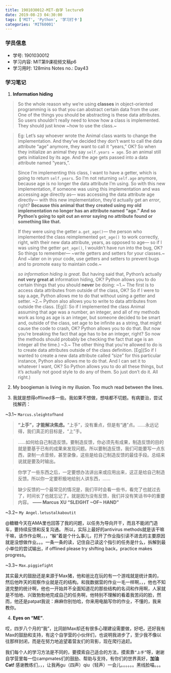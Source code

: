 ```yaml
---
title: 1901030012-MIT-自学 lecture9
date: 2019-08-23 04:30:00
tags: ['MIT', 'Python', '学习打卡']
categories: 'MIT60001'
---
```


### 学员信息

- 学号: 1901030012
- 学习内容: MIT第9课视频文稿p6
- 学习用时: 128mins Notes no.: Day43

### 学习笔记

1. **Information hiding**

> So the whole reason why we’re using **classes** in object-oriented programming is so that you can abstract certain data from the user. One of the things you should be abstracting is these data attributes. So users shouldn’t really need to know how a class is implemented.
> They should just know ~how to use the class.~

> Eg: Let’s say whoever wrote the Animal class wants to change the implementation. And they’ve decided they don’t want to call the data attribute “age” anymore, they want to call it “years,” OK? So when they initialize an animal they say `self.years = age`. So an animal still gets initialized by its age. And the age gets passed into a data attribute named “years,”.

> Since I’m implementing this class, I want to have a getter, which is going to return `self.years`. So I’m not returning `self.age` anymore, because age is no longer the data attribute I’m using. So with this new implementation, if someone was using this implementation and was accessing age directly as— was accessing the data attribute age directly— with this new implementation, they’d actually get an *error*, right? **Because this animal that they created using my old implementation no longer has an attribute named “age.” And so Python’s going to spit out an error saying no attribute found or something like that.**

> If they were using the getter `a.get_age()`— the person who implemented the class reimplemented `get_age() `to work correctly, right, with their new data attribute, years, as opposed to age— so if I was using the getter `get_age()`, I wouldn’t have run into the bug, OK? So things to remember— ~write getters and setters for your classes.~ And ~later on in your code, use getters and setters to prevent bugs and to promote easy to maintain code.~

> *so information hiding is great.* But having said that, Python’s actually **not very great at** information hiding, OK? Python allows you to do certain things that you should **never** be doing:
> ~1.~ The first is to access data attributes from outside of the class, OK? So if I were to say a.age, Python allows me to do that without using a getter and setter.
> ~2.~ Python also allows you to write to data attributes from outside the class. [Eg](: So if I implemented the class Animal assuming that age was a number, an integer, and all of my methods work as long as age is an integer, but someone decided to be smart and, outside of the class, set age to be infinite as a string, that might cause the code to crash, OK? Python allows you to do that. But now you’re breaking the fact that age has to be an integer, right? So now the methods should probably be checking the fact that age is an integer all the time.)
> ~3.~ The other thing that you're allowed to do is to create data attributes outside of the class definition. [Eg](So if I wanted to create a new data attribute called “size” for this particular instance, Python also allows me to do that. And I can set it to whatever I want, OK? So Python allows you to do all these things, but it’s actually not good style to do any of them. So just don’t do it. All right.)


2. My boogieman is living in my illusion. Too much read between the lines.

3. 我就是想得offlined多一些。我如果不想做，想啥都不切题。有病要治，尝试找解药：

~3.1~ `Marcus.sleightofhand`

> **“上手”，才能解决焦虑。**“上手”，没有重点，但是有“通”点。……永远记得，我们真正的目标是，“上”手。

> ……如何给自己制造反馈。要制造反馈，你必须先有成果，制造反馈的目的就是要基于已有的成果来发现问题。所以要制造反馈，我们可能要写一点东西，录制一点音频，甚至录像，这些是给自己制造反馈的最佳手段。总结来说就是要及时输出。

> 你学了一些东西之后，一定要想办法讲出来或应用出来，这正是给自己制造反馈。所以你一定要积极地给别人讲东西，……

> 缺少反馈的一个最常见的情况是，我们平时会看一些书，看完了也就过去了，时间长了也就忘记了。就是因为没有反馈，我们并没有笑话书中的重要内容。
>       **—— Marcus XU “SLEIGHT ~OF~ HAND”**

~3.2~ `My Angel.letustalkaboutit`

@糖糖今天在AMA里也回答了我的问题，以任务为导向开干，而且不能闭门造车，要持续反馈和反复沟通。
所以，实际上最好的antivirus methods就是该干嘛干嘛，该作作业啊，，，“躲”着是个什么事儿，打开了作业指引读不进去的主要原因就是没想做作业。。。一条一条的读，记住自己读这个指引的任务是什么，拆解到最小单位的尝试输出，if offlined please try shifting back，practice makes progress。

~3.3~ `Max.piggiefight`

其实最大的鼓励还是来源于Max猪，他和爸比在玩的有一个游戏就是统计类的，然后他昨天的观察作业就是花的结构。和我数据营的作业一毛一样啊，，，他也不知道完整的统计啊，他也一开始并不全面知道花的那些结构的名词和作用啊，人家就是不怕地、兴致勃勃地完成自己的任务啊，他特别不理解的看着我苦闷的脸，然而，他还是patpat我说：麻麻你别怕哈，你来用电脑写你的作业，不懂的，我来教你。

4. **Eyes on “ME”**.

哎，四岁八个月的“我”，比同龄Max却还有很多心理建设需要做，好吧，还好我有Max的鼓励和支持，有这个自学营的小伙伴们，也说明我进步了，至少我不像以往那样封闭，而是在努力地追望着营友们的背影，现在爬行追赶。

我们每个人的学习方法是不同的，要摸索自己适合的方法，摸索靠``“上手”``呀，谢谢自学营里每一位campmates们的鼓励、帮助与支持，有你们的世界真好，**加油Cat!** 感谢教练们，，，让我再gu（四声）qiu（轻声）一会儿。。。。。。黑线脸喵。。。
